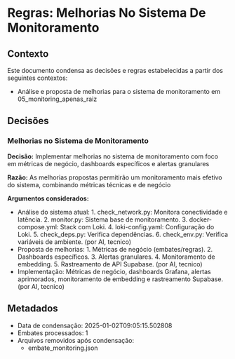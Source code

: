 # Regras: Melhorias No Sistema De Monitoramento

## Contexto

Este documento condensa as decisões e regras estabelecidas a partir dos seguintes contextos:

- Análise e proposta de melhorias para o sistema de monitoramento em 05_monitoring_apenas_raiz

## Decisões

### Melhorias no Sistema de Monitoramento

**Decisão:** Implementar melhorias no sistema de monitoramento com foco em métricas de negócio, dashboards específicos e alertas granulares

**Razão:** As melhorias propostas permitirão um monitoramento mais efetivo do sistema, combinando métricas técnicas e de negócio

**Argumentos considerados:**

- Análise do sistema atual: 1. check_network.py: Monitora conectividade e latência. 2. monitor.py: Sistema base de monitoramento. 3. docker-compose.yml: Stack com Loki. 4. loki-config.yaml: Configuração do Loki. 5. check_deps.py: Verifica dependências. 6. check_env.py: Verifica variáveis de ambiente. (por AI, tecnico)
- Proposta de melhorias: 1. Métricas de negócio (embates/regras). 2. Dashboards específicos. 3. Alertas granulares. 4. Monitoramento de embedding. 5. Rastreamento de API Supabase. (por AI, tecnico)
- Implementação: Métricas de negócio, dashboards Grafana, alertas aprimorados, monitoramento de embedding e rastreamento Supabase. (por AI, tecnico)


## Metadados

- Data de condensação: 2025-01-02T09:05:15.502808
- Embates processados: 1
- Arquivos removidos após condensação:
  - embate_monitoring.json

